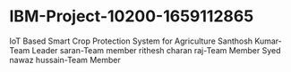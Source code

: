 # IBM-Project-10200-1659112865
IoT Based Smart Crop Protection System for Agriculture
Santhosh Kumar-Team Leader
saran-Team member
rithesh charan raj-Team Member
Syed nawaz hussain-Team Member

